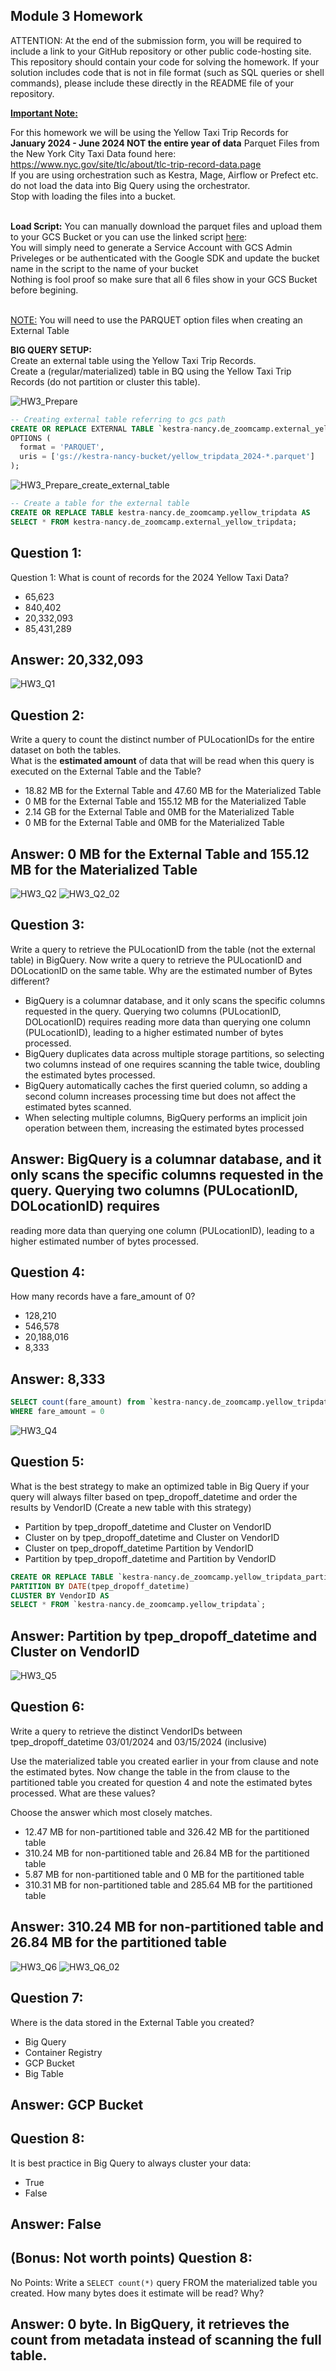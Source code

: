 ## Module 3 Homework

ATTENTION: At the end of the submission form, you will be required to include a link to your GitHub repository or other public code-hosting site. 
This repository should contain your code for solving the homework. If your solution includes code that is not in file format (such as SQL queries or 
shell commands), please include these directly in the README file of your repository.

<b><u>Important Note:</b></u> <p> For this homework we will be using the Yellow Taxi Trip Records for **January 2024 - June 2024 NOT the entire year of data** 
Parquet Files from the New York
City Taxi Data found here: </br> https://www.nyc.gov/site/tlc/about/tlc-trip-record-data.page </br>
If you are using orchestration such as Kestra, Mage, Airflow or Prefect etc. do not load the data into Big Query using the orchestrator.</br> 
Stop with loading the files into a bucket. </br></br>

**Load Script:** You can manually download the parquet files and upload them to your GCS Bucket or you can use the linked script [here](./load_yellow_taxi_data.py):<br>
You will simply need to generate a Service Account with GCS Admin Priveleges or be authenticated with the Google SDK and update the bucket name in the script to the name of your bucket<br>
Nothing is fool proof so make sure that all 6 files show in your GCS Bucket before begining.</br><br>

<u>NOTE:</u> You will need to use the PARQUET option files when creating an External Table</br>

<b>BIG QUERY SETUP:</b></br>
Create an external table using the Yellow Taxi Trip Records. </br>
Create a (regular/materialized) table in BQ using the Yellow Taxi Trip Records (do not partition or cluster this table). </br>
</p>

![HW3_Prepare](https://github.com/meowmilu/data-engineering-zoomcamp2025/blob/main/Homework%203%3A%20Data%20Warehouse/images/HW3_Prepare.png)
```sql
-- Creating external table referring to gcs path
CREATE OR REPLACE EXTERNAL TABLE `kestra-nancy.de_zoomcamp.external_yellow_tripdata`
OPTIONS (
  format = 'PARQUET',
  uris = ['gs://kestra-nancy-bucket/yellow_tripdata_2024-*.parquet']
);
```
![HW3_Prepare_create_external_table](https://github.com/meowmilu/data-engineering-zoomcamp2025/blob/main/Homework%203%3A%20Data%20Warehouse/images/HW3_Prepare_create_external_table.png)

```sql
-- Create a table for the external table
CREATE OR REPLACE TABLE kestra-nancy.de_zoomcamp.yellow_tripdata AS
SELECT * FROM kestra-nancy.de_zoomcamp.external_yellow_tripdata;
```



## Question 1:
Question 1: What is count of records for the 2024 Yellow Taxi Data?
- 65,623
- 840,402
- 20,332,093
- 85,431,289

## Answer: 20,332,093

![HW3_Q1](https://github.com/meowmilu/data-engineering-zoomcamp2025/blob/main/Homework%203%3A%20Data%20Warehouse/images/HW3_Q1.png)

## Question 2:
Write a query to count the distinct number of PULocationIDs for the entire dataset on both the tables.</br> 
What is the **estimated amount** of data that will be read when this query is executed on the External Table and the Table?

- 18.82 MB for the External Table and 47.60 MB for the Materialized Table
- 0 MB for the External Table and 155.12 MB for the Materialized Table
- 2.14 GB for the External Table and 0MB for the Materialized Table
- 0 MB for the External Table and 0MB for the Materialized Table

## Answer: 0 MB for the External Table and 155.12 MB for the Materialized Table

![HW3_Q2](https://github.com/meowmilu/data-engineering-zoomcamp2025/blob/main/Homework%203%3A%20Data%20Warehouse/images/HW3_Q2.png)
![HW3_Q2_02](https://github.com/meowmilu/data-engineering-zoomcamp2025/blob/main/Homework%203%3A%20Data%20Warehouse/images/HW3_Q2_02.png)
## Question 3:
Write a query to retrieve the PULocationID from the table (not the external table) in BigQuery. Now write a query to retrieve the PULocationID and DOLocationID on the same table. Why are the estimated number of Bytes different?
- BigQuery is a columnar database, and it only scans the specific columns requested in the query. Querying two columns (PULocationID, DOLocationID) requires 
reading more data than querying one column (PULocationID), leading to a higher estimated number of bytes processed.
- BigQuery duplicates data across multiple storage partitions, so selecting two columns instead of one requires scanning the table twice, 
doubling the estimated bytes processed.
- BigQuery automatically caches the first queried column, so adding a second column increases processing time but does not affect the estimated bytes scanned.
- When selecting multiple columns, BigQuery performs an implicit join operation between them, increasing the estimated bytes processed

## Answer: BigQuery is a columnar database, and it only scans the specific columns requested in the query. Querying two columns (PULocationID, DOLocationID) requires 
reading more data than querying one column (PULocationID), leading to a higher estimated number of bytes processed.

## Question 4:
How many records have a fare_amount of 0?
- 128,210
- 546,578
- 20,188,016
- 8,333

## Answer: 8,333
```sql
SELECT count(fare_amount) from `kestra-nancy.de_zoomcamp.yellow_tripdata`
WHERE fare_amount = 0
```

![HW3_Q4](https://github.com/meowmilu/data-engineering-zoomcamp2025/blob/main/Homework%203%3A%20Data%20Warehouse/images/HW3_Q4.png)

## Question 5:
What is the best strategy to make an optimized table in Big Query if your query will always filter based on tpep_dropoff_datetime and order the results by VendorID (Create a new table with this strategy)
- Partition by tpep_dropoff_datetime and Cluster on VendorID
- Cluster on by tpep_dropoff_datetime and Cluster on VendorID
- Cluster on tpep_dropoff_datetime Partition by VendorID
- Partition by tpep_dropoff_datetime and Partition by VendorID

```sql
CREATE OR REPLACE TABLE `kestra-nancy.de_zoomcamp.yellow_tripdata_partitioned_clustered`
PARTITION BY DATE(tpep_dropoff_datetime)
CLUSTER BY VendorID AS
SELECT * FROM `kestra-nancy.de_zoomcamp.yellow_tripdata`;
```
## Answer: Partition by tpep_dropoff_datetime and Cluster on VendorID

![HW3_Q5](https://github.com/meowmilu/data-engineering-zoomcamp2025/blob/main/Homework%203%3A%20Data%20Warehouse/images/HW3_Q5.png)

## Question 6:
Write a query to retrieve the distinct VendorIDs between tpep_dropoff_datetime
03/01/2024 and 03/15/2024 (inclusive)</br>

Use the materialized table you created earlier in your from clause and note the estimated bytes. Now change the table in the from clause to the partitioned table you created for question 4 and note the estimated bytes processed. What are these values? </br>

Choose the answer which most closely matches.</br> 

- 12.47 MB for non-partitioned table and 326.42 MB for the partitioned table
- 310.24 MB for non-partitioned table and 26.84 MB for the partitioned table
- 5.87 MB for non-partitioned table and 0 MB for the partitioned table
- 310.31 MB for non-partitioned table and 285.64 MB for the partitioned table

## Answer: 310.24 MB for non-partitioned table and 26.84 MB for the partitioned table

![HW3_Q6](https://github.com/meowmilu/data-engineering-zoomcamp2025/blob/main/Homework%203%3A%20Data%20Warehouse/images/HW3_Q6.png)
![HW3_Q6_02](https://github.com/meowmilu/data-engineering-zoomcamp2025/blob/main/Homework%203%3A%20Data%20Warehouse/images/HW3_Q6_02.png)

## Question 7: 
Where is the data stored in the External Table you created?

- Big Query
- Container Registry
- GCP Bucket
- Big Table

## Answer: GCP Bucket

## Question 8:
It is best practice in Big Query to always cluster your data:
- True
- False

## Answer: False


## (Bonus: Not worth points) Question 8:
No Points: Write a `SELECT count(*)` query FROM the materialized table you created. How many bytes does it estimate will be read? Why?

## Answer: 0 byte. In BigQuery, it retrieves the count from metadata instead of scanning the full table. 


